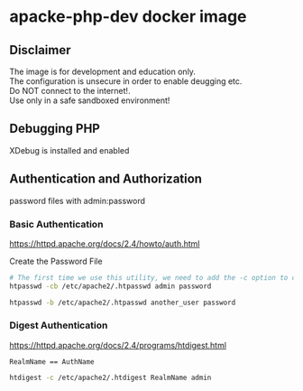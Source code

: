 # apacke-php-dev docker image

## Disclaimer

The image is for development and education only.  
The configuration is unsecure in order to enable deugging etc.  
Do NOT connect to the internet!.  
Use only in a safe sandboxed environment!  

## Debugging PHP 

XDebug is installed and enabled  

## Authentication and Authorization

password files with admin:password

### Basic Authentication

https://httpd.apache.org/docs/2.4/howto/auth.html


Create the Password File
```bash
# The first time we use this utility, we need to add the -c option to create the specified file. We specify a username (sammy in this example) at the end of the command to create a new entry within the file:
htpasswd -cb /etc/apache2/.htpasswd admin password

htpasswd -b /etc/apache2/.htpasswd another_user password

```

### Digest Authentication

https://httpd.apache.org/docs/2.4/programs/htdigest.html


`RealmName == AuthName` 

```bash
htdigest -c /etc/apache2/.htdigest RealmName admin 
```



